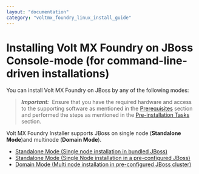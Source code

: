 ```yaml
---
layout: "documentation"
category: "voltmx_foundry_linux_install_guide"
---
```

                         


Installing Volt MX Foundry on JBoss Console-mode (for command-line-driven installations)
=======================================================================================

You can install Volt MX Foundry on JBoss by any of the following modes:

> **_Important:_**  Ensure that you have the required hardware and access to the supporting software as mentioned in the [Prerequisites](Prerequisites.html) section and performed the steps as mentioned in the [Pre-installation Tasks](Pre-installation_Tasks.html) section.  
  
Volt MX  Foundry Installer supports JBoss on single node (**Standalone Mode**)and multinode (**Domain Mode**).

*   [Standalone Mode (Single node installation in bundled JBoss)](Installing_Foundry_on_JBoss1.html)
*   [Standalone Mode (Single Node installation in a pre-configured JBoss)](Installing_Foundry_JBoss_existing.html)
*   [Domain Mode (Multi node installation in pre-configured JBoss cluster)](Multi-Node_Installation.html)
